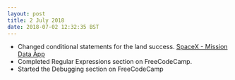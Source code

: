 ```yaml
---
layout: post
title: 2 July 2018 
date: 2018-07-02 12:32:35 BST
---
```

+ Changed conditional statements for the land success. [SpaceX - Mission Data App](https://jackwebdev.github.io/SpaceX-Mission-Data/)
+ Completed Regular Expressions section on FreeCodeCamp.
+ Started the Debugging section on FreeCodeCamp
